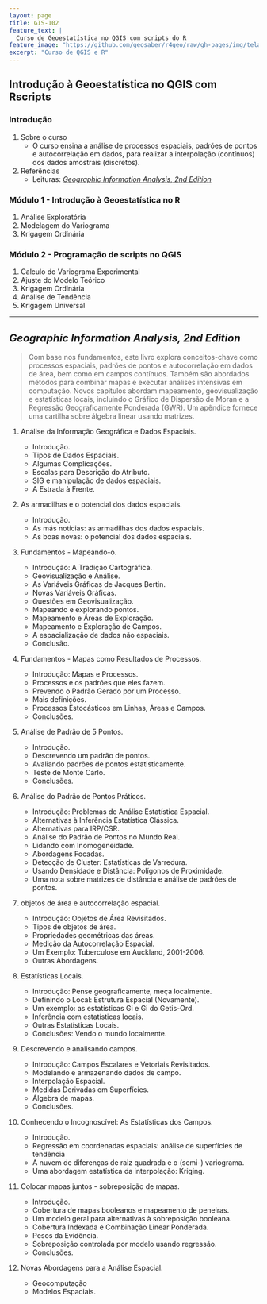 ```yaml
---
layout: page
title: GIS-102
feature_text: |
  Curso de Geoestatística no QGIS com scripts do R
feature_image: "https://github.com/geosaber/r4geo/raw/gh-pages/img/tela_hexbin.png"
excerpt: "Curso de QGIS e R"
---
```

## Introdução à Geoestatística no QGIS com Rscripts
### Introdução
1. Sobre o curso
    - O curso ensina a análise de processos espaciais, padrões de pontos e autocorrelação em dados, para realizar a interpolação (contínuos) dos dados amostrais (discretos).
2. Referências
    - Leituras: [*Geographic Information Analysis, 2nd Edition*](https://www.wiley.com/en-br/Geographic+Information+Analysis,+2nd+Edition-p-9780470288573)

### Módulo 1 - Introdução à Geoestatística no R
1. Análise Exploratória
2. Modelagem do Variograma
3. Krigagem Ordinária

### Módulo 2 - Programação de scripts no QGIS
1. Calculo do Variograma Experimental
2. Ajuste do Modelo Teórico
3. Krigagem Ordinária
4. Análise de Tendência
5. Krigagem Universal

---
## *Geographic Information Analysis, 2nd Edition*
> Com base nos fundamentos, este livro explora conceitos-chave como processos espaciais, padrões de pontos e autocorrelação em dados de área, bem como em campos contínuos. Também são abordados métodos para combinar mapas e executar análises intensivas em computação. Novos capítulos abordam mapeamento, geovisualização e estatísticas locais, incluindo o Gráfico de Dispersão de Moran e a Regressão Geograficamente Ponderada (GWR). Um apêndice fornece uma cartilha sobre álgebra linear usando matrizes.
1. Análise da Informação Geográfica e Dados Espaciais.
    - Introdução.
    - Tipos de Dados Espaciais.
    - Algumas Complicações.
    - Escalas para Descrição do Atributo.
    - SIG e manipulação de dados espaciais.
    - A Estrada à Frente.

2. As armadilhas e o potencial dos dados espaciais.
    - Introdução.
    - As más notícias: as armadilhas dos dados espaciais.
    - As boas novas: o potencial dos dados espaciais.

3. Fundamentos - Mapeando-o.
    - Introdução: A Tradição Cartográfica.
    - Geovisualização e Análise.
    - As Variáveis ​​Gráficas de Jacques Bertin.
    - Novas Variáveis ​​Gráficas.
    - Questões em Geovisualização.
    - Mapeando e explorando pontos.
    - Mapeamento e Áreas de Exploração.
    - Mapeamento e Exploração de Campos.
    - A espacialização de dados não espaciais.
    - Conclusão.

4. Fundamentos - Mapas como Resultados de Processos.
    - Introdução: Mapas e Processos.
    - Processos e os padrões que eles fazem.
    - Prevendo o Padrão Gerado por um Processo.
    - Mais definições.
    - Processos Estocásticos em Linhas, Áreas e Campos.
    - Conclusões.

5. Análise de Padrão de 5 Pontos.
    - Introdução.
    - Descrevendo um padrão de pontos.
    - Avaliando padrões de pontos estatisticamente.
    - Teste de Monte Carlo.
    - Conclusões.

6. Análise do Padrão de Pontos Práticos.
    - Introdução: Problemas de Análise Estatística Espacial.
    - Alternativas à Inferência Estatística Clássica.
    - Alternativas para IRP/CSR.
    - Análise do Padrão de Pontos no Mundo Real.
    - Lidando com Inomogeneidade.
    - Abordagens Focadas.
    - Detecção de Cluster: Estatísticas de Varredura.
    - Usando Densidade e Distância: Polígonos de Proximidade.
    - Uma nota sobre matrizes de distância e análise de padrões de pontos.

7. objetos de área e autocorrelação espacial.
    - Introdução: Objetos de Área Revisitados.
    - Tipos de objetos de área.
    - Propriedades geométricas das áreas.
    - Medição da Autocorrelação Espacial.
    - Um Exemplo: Tuberculose em Auckland, 2001-2006.
    - Outras Abordagens.

8. Estatísticas Locais.
    - Introdução: Pense geograficamente, meça localmente.
    - Definindo o Local: Estrutura Espacial (Novamente).
    - Um exemplo: as estatísticas Gi e Gi do Getis-Ord.
    - Inferência com estatísticas locais.
    - Outras Estatísticas Locais.
    - Conclusões: Vendo o mundo localmente.

9. Descrevendo e analisando campos.
    - Introdução: Campos Escalares e Vetoriais Revisitados.
    - Modelando e armazenando dados de campo.
    - Interpolação Espacial.
    - Medidas Derivadas em Superfícies.
    - Álgebra de mapas.
    - Conclusões.

10. Conhecendo o Incognoscível: As Estatísticas dos Campos.
    - Introdução.
    - Regressão em coordenadas espaciais: análise de superfícies de tendência
    - A nuvem de diferenças de raiz quadrada e o (semi-) variograma.
    - Uma abordagem estatística da interpolação: Kriging.

11. Colocar mapas juntos - sobreposição de mapas.
    - Introdução.
    - Cobertura de mapas booleanos e mapeamento de peneiras.
    - Um modelo geral para alternativas à sobreposição booleana.
    - Cobertura Indexada e Combinação Linear Ponderada.
    - Pesos da Evidência.
    - Sobreposição controlada por modelo usando regressão.
    - Conclusões.

12. Novas Abordagens para a Análise Espacial.
    - Geocomputação
    - Modelos Espaciais.
